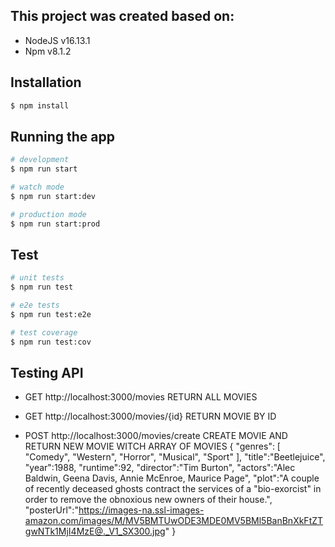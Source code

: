## This project was created based on:

- NodeJS v16.13.1
- Npm v8.1.2


## Installation

```bash
$ npm install
```

## Running the app

```bash
# development
$ npm run start

# watch mode
$ npm run start:dev

# production mode
$ npm run start:prod
```

## Test

```bash
# unit tests
$ npm run test

# e2e tests
$ npm run test:e2e

# test coverage
$ npm run test:cov
```

## Testing API
- GET http://localhost:3000/movies RETURN ALL MOVIES
- GET http://localhost:3000/movies/{id} RETURN MOVIE BY ID

- POST http://localhost:3000/movies/create CREATE MOVIE AND RETURN NEW MOVIE WITCH ARRAY OF MOVIES
{
    "genres": [
      "Comedy",
      "Western",
      "Horror",
      "Musical",
      "Sport"
  ],
   "title":"Beetlejuice",
   "year":1988,
   "runtime":92,
   "director":"Tim Burton",
   "actors":"Alec Baldwin, Geena Davis, Annie McEnroe, Maurice Page",
   "plot":"A couple of recently deceased ghosts contract the services of a \"bio-exorcist\" in order to remove the obnoxious new owners of their house.",
   "posterUrl":"https://images-na.ssl-images-amazon.com/images/M/MV5BMTUwODE3MDE0MV5BMl5BanBnXkFtZTgwNTk1MjI4MzE@._V1_SX300.jpg"
}
